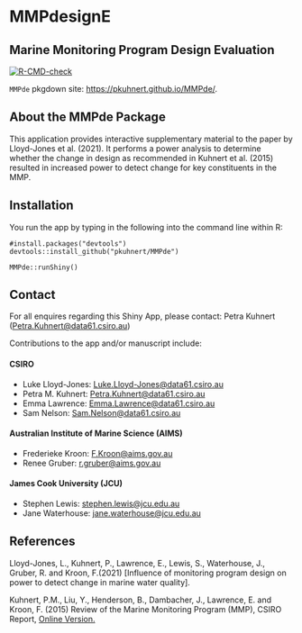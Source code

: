 
# MMPdesignE

## Marine Monitoring Program Design Evaluation

<!-- badges: start -->

[![R-CMD-check](https://github.com/pkuhnert/MMPde/workflows/R-CMD-check/badge.svg)](https://github.com/pkuhnert/MMPde/actions)
<!-- badges: end -->

`MMPde` pkgdown site: <https://pkuhnert.github.io/MMPde/>.

## About the MMPde Package

This application provides interactive supplementary material to the
paper by Lloyd-Jones et al. (2021). It performs a power analysis to
determine whether the change in design as recommended in Kuhnert et
al. (2015) resulted in increased power to detect change for key
constituents in the MMP.

## Installation

You run the app by typing in the following into the command line within
R:

    #install.packages("devtools")
    devtools::install_github("pkuhnert/MMPde")

    MMPde::runShiny()

## Contact

For all enquires regarding this Shiny App, please contact: Petra Kuhnert
(<Petra.Kuhnert@data61.csiro.au>)

Contributions to the app and/or manuscript include:

#### CSIRO

-   Luke Lloyd-Jones: <Luke.Lloyd-Jones@data61.csiro.au>
-   Petra M. Kuhnert: <Petra.Kuhnert@data61.csiro.au>
-   Emma Lawrence: <Emma.Lawrence@data61.csiro.au>
-   Sam Nelson: <Sam.Nelson@data61.csiro.au>

#### Australian Institute of Marine Science (AIMS)

-   Frederieke Kroon: <F.Kroon@aims.gov.au>
-   Renee Gruber: <r.gruber@aims.gov.au>

#### James Cook University (JCU)

-   Stephen Lewis: <stephen.lewis@jcu.edu.au>
-   Jane Waterhouse: <jane.waterhouse@jcu.edu.au>

## References

Lloyd-Jones, L., Kuhnert, P., Lawrence, E., Lewis, S., Waterhouse, J.,
Gruber, R. and Kroon, F.(2021) \[Influence of monitoring program design
on power to detect change in marine water quality\].

Kuhnert, P.M., Liu, Y., Henderson, B., Dambacher, J., Lawrence, E. and
Kroon, F. (2015) Review of the Marine Monitoring Program (MMP), CSIRO
Report, [Online
Version.](https://elibrary.gbrmpa.gov.au/jspui/handle/11017/2929)
